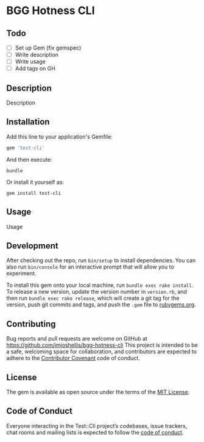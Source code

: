 # BGG Hotness CLI

## Todo

- [ ] Set up Gem (fix gemspec)
- [ ] Write description
- [ ] Write usage
- [ ] Add tags on GH

## Description

Description

## Installation

Add this line to your application's Gemfile:

```ruby
gem 'test-cli'
```

And then execute:

    bundle

Or install it yourself as:

    gem install test-cli

## Usage

Usage

## Development

After checking out the repo, run `bin/setup` to install dependencies. You can also run `bin/console` for an interactive prompt that will allow you to experiment.

To install this gem onto your local machine, run `bundle exec rake install`. To release a new version, update the version number in `version.rb`, and then run `bundle exec rake release`, which will create a git tag for the version, push git commits and tags, and push the `.gem` file to [rubygems.org](https://rubygems.org).

## Contributing

Bug reports and pull requests are welcome on GitHub at <https://github.com/imjoshellis/bgg-hotness-cli> This project is intended to be a safe, welcoming space for collaboration, and contributors are expected to adhere to the [Contributor Covenant](http://contributor-covenant.org) code of conduct.

## License

The gem is available as open source under the terms of the [MIT License](https://opensource.org/licenses/MIT).

## Code of Conduct

Everyone interacting in the Test::Cli project’s codebases, issue trackers, chat rooms and mailing lists is expected to follow the [code of conduct](https://github.com/imjoshellis/BGG-Hotness-CLI/blob/master/CODE_OF_CONDUCT.md).
